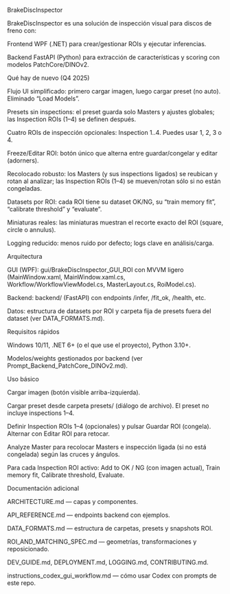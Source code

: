 BrakeDiscInspector

BrakeDiscInspector es una solución de inspección visual para discos de freno con:

Frontend WPF (.NET) para crear/gestionar ROIs y ejecutar inferencias.

Backend FastAPI (Python) para extracción de características y scoring con modelos PatchCore/DINOv2.

Qué hay de nuevo (Q4 2025)

Flujo UI simplificado: primero cargar imagen, luego cargar preset (no auto). Eliminado “Load Models”.

Presets sin inspections: el preset guarda solo Masters y ajustes globales; las Inspection ROIs (1–4) se definen después.

Cuatro ROIs de inspección opcionales: Inspection 1..4. Puedes usar 1, 2, 3 o 4.

Freeze/Editar ROI: botón único que alterna entre guardar/congelar y editar (adorners).

Recolocado robusto: los Masters (y sus inspections ligados) se reubican y rotan al analizar; las Inspection ROIs (1–4) se mueven/rotan sólo si no están congeladas.

Datasets por ROI: cada ROI tiene su dataset OK/NG, su “train memory fit”, “calibrate threshold” y “evaluate”.

Miniaturas reales: las miniaturas muestran el recorte exacto del ROI (square, circle o annulus).

Logging reducido: menos ruido por defecto; logs clave en análisis/carga.

Arquitectura

GUI (WPF): gui/BrakeDiscInspector_GUI_ROI con MVVM ligero (MainWindow.xaml, MainWindow.xaml.cs, Workflow/WorkflowViewModel.cs, MasterLayout.cs, RoiModel.cs).

Backend: backend/ (FastAPI) con endpoints /infer, /fit_ok, /health, etc.

Datos: estructura de datasets por ROI y carpeta fija de presets fuera del dataset (ver DATA_FORMATS.md).

Requisitos rápidos

Windows 10/11, .NET 6+ (o el que use el proyecto), Python 3.10+.

Modelos/weights gestionados por backend (ver Prompt_Backend_PatchCore_DINOv2.md).

Uso básico

Cargar imagen (botón visible arriba-izquierda).

Cargar preset desde carpeta presets/ (diálogo de archivo). El preset no incluye inspections 1–4.

Definir Inspection ROIs 1–4 (opcionales) y pulsar Guardar ROI (congela). Alternar con Editar ROI para retocar.

Analyze Master para recolocar Masters e inspección ligada (si no está congelada) según las cruces y ángulos.

Para cada Inspection ROI activo: Add to OK / NG (con imagen actual), Train memory fit, Calibrate threshold, Evaluate.

Documentación adicional

ARCHITECTURE.md — capas y componentes.

API_REFERENCE.md — endpoints backend con ejemplos.

DATA_FORMATS.md — estructura de carpetas, presets y snapshots ROI.

ROI_AND_MATCHING_SPEC.md — geometrías, transformaciones y reposicionado.

DEV_GUIDE.md, DEPLOYMENT.md, LOGGING.md, CONTRIBUTING.md.

instructions_codex_gui_workflow.md — cómo usar Codex con prompts de este repo.
